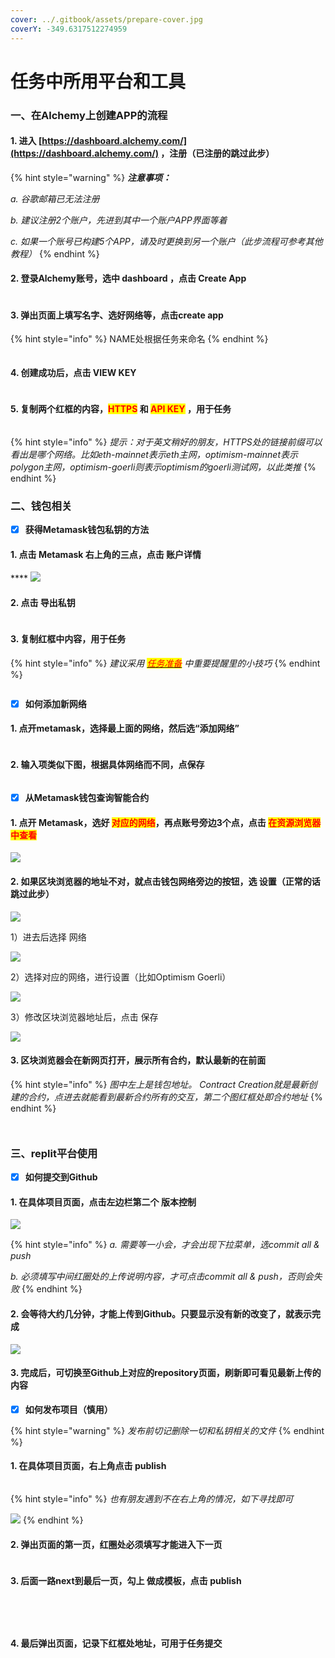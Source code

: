 ```yaml
---
cover: ../.gitbook/assets/prepare-cover.jpg
coverY: -349.6317512274959
---
```


# 任务中所用平台和工具

### 一、在Alchemy上创建APP的流程

#### &#x20;       1. 进入 [https://dashboard.alchemy.com/](https://dashboard.alchemy.com/) ，注册（已注册的跳过此步）

{% hint style="warning" %}
_**注意事项：**_&#x20;

_a. 谷歌邮箱已无法注册_

_b. 建议注册2个账户，先进到其中一个账户APP界面等着_

_c. 如果一个账号已构建5个APP，请及时更换到另一个账户（此步流程可参考其他教程）_
{% endhint %}

#### &#x20;       2. 登录Alchemy账号，选中 dashboard ，点击 Create App

<figure><img src="../.gitbook/assets/image (1) (3).png" alt=""><figcaption></figcaption></figure>

#### &#x20;       3. 弹出页面上填写名字、选好网络等，点击create app

{% hint style="info" %}
NAME处根据任务来命名
{% endhint %}

<figure><img src="../.gitbook/assets/image (6) (1) (1).png" alt=""><figcaption></figcaption></figure>

#### &#x20;       4. 创建成功后，点击 VIEW KEY

<figure><img src="../.gitbook/assets/image (19) (1).png" alt=""><figcaption></figcaption></figure>

#### &#x20;       5. 复制两个红框的内容，<mark style="color:red;">HTTPS</mark> 和 <mark style="color:red;">API KEY</mark> ，用于任务

<figure><img src="../.gitbook/assets/image (9) (1).png" alt=""><figcaption></figcaption></figure>

{% hint style="info" %}
_提示：对于英文稍好的朋友，HTTPS处的链接前缀可以看出是哪个网络。比如eth-mainnet表示eth主网，optimism-mainnet表示polygon主网，optimism-goerli则表示optimism的goerli测试网，以此类推_
{% endhint %}



### 二、钱包相关

* [x] **获得Metamask钱包私钥的方法**

#### &#x20;           **1. 点击 Metamask 右上角的三点，点击 账户详情**           &#x20;

&#x20;                                              ****                                               ![](<../.gitbook/assets/image (13) (2).png>)

#### &#x20;           2. 点击 导出私钥

<figure><img src="../.gitbook/assets/image (15) (2) (1).png" alt=""><figcaption></figcaption></figure>

#### &#x20;           3. 复制红框中内容，用于任务

{% hint style="info" %}
_建议采用_ [_<mark style="color:red;">任务准备</mark>_](ren-wu-zhun-bei-zuo-qian-bi-kan.md) _中重要提醒里的小技巧_
{% endhint %}

<figure><img src="../.gitbook/assets/image (7) (2) (1).png" alt=""><figcaption></figcaption></figure>

* [x] **如何添加新网络**

#### &#x20;       1. 点开metamask，选择最上面的网络，然后选“添加网络”

<figure><img src="../.gitbook/assets/image (22).png" alt=""><figcaption></figcaption></figure>

#### &#x20;       2. 输入项类似下图，根据具体网络而不同，点保存

<figure><img src="../.gitbook/assets/image (66).png" alt=""><figcaption></figcaption></figure>



* [x] **从Metamask钱包查询智能合约**

#### &#x20;           1. 点开 Metamask，选好 <mark style="color:red;">对应的网络</mark>，再点账号旁边3个点，点击 <mark style="color:red;">在资源浏览器中查看</mark>

&#x20;                                                    ![](<../.gitbook/assets/image (21) (1).png>)

#### &#x20;           2. 如果区块浏览器的地址不对，就点击钱包网络旁边的按钮，选 设置（正常的话跳过此步）

&#x20;                                                    ![](<../.gitbook/assets/image (3) (2).png>)

&#x20;               1）进去后选择 网络

&#x20;                                                    ![](<../.gitbook/assets/image (18) (1).png>)&#x20;

&#x20;               2）选择对应的网络，进行设置（比如Optimism Goerli）

&#x20;                                                    ![](<../.gitbook/assets/image (4) (2) (1).png>)

&#x20;               3）修改区块浏览器地址后，点击 保存

&#x20;                                              ![](<../.gitbook/assets/image (2) (3).png>)

#### &#x20;           3. 区块浏览器会在新网页打开，展示所有合约，默认最新的在前面

{% hint style="info" %}
_图中左上是钱包地址。 Contract Creation就是最新创建的合约，点进去就能看到最新合约所有的交互，第二个图红框处即合约地址_
{% endhint %}

<figure><img src="../.gitbook/assets/image (27) (1).png" alt=""><figcaption></figcaption></figure>

<figure><img src="../.gitbook/assets/image (16) (2).png" alt=""><figcaption></figcaption></figure>



### 三、replit平台使用

* [x] **如何提交到Github**

#### &#x20;       1. 在具体项目页面，点击左边栏第二个 版本控制

&#x20;                                              ![](<../.gitbook/assets/image (26) (1).png>)

{% hint style="info" %}
_a. 需要等一小会，才会出现下拉菜单，选commit all & push_

_b. 必须填写中间红圈处的上传说明内容，才可点击commit all & push，否则会失败_
{% endhint %}

#### &#x20;       2. 会等待大约几分钟，才能上传到Github。只要显示没有新的改变了，就表示完成

&#x20;                                   ![](<../.gitbook/assets/image (17) (1) (1).png>)

#### &#x20;       3. 完成后，可切换至Github上对应的repository页面，刷新即可看见最新上传的内容



* [x] **如何发布项目（慎用）**

{% hint style="warning" %}
_发布前切记删除一切和私钥相关的文件_
{% endhint %}

#### &#x20;       1. 在具体项目页面，右上角点击 publish

<figure><img src="../.gitbook/assets/image (20) (1) (1).png" alt=""><figcaption></figcaption></figure>

{% hint style="info" %}
_也有朋友遇到不在右上角的情况，如下寻找即可_

![](<../.gitbook/assets/image (28) (1).png>)
{% endhint %}

#### &#x20;       2.  弹出页面的第一页，红圈处必须填写才能进入下一页

<figure><img src="../.gitbook/assets/image (32) (1).png" alt=""><figcaption></figcaption></figure>

#### &#x20;       3. 后面一路next到最后一页，勾上 做成模板，点击 publish

<figure><img src="../.gitbook/assets/image (23) (1) (1).png" alt=""><figcaption></figcaption></figure>

<figure><img src="../.gitbook/assets/image (14) (1) (2).png" alt=""><figcaption></figcaption></figure>

<figure><img src="../.gitbook/assets/image (25) (1) (1).png" alt=""><figcaption></figcaption></figure>

<figure><img src="../.gitbook/assets/image (8) (2).png" alt=""><figcaption></figcaption></figure>

#### &#x20;       4. 最后弹出页面，记录下红框处地址，可用于任务提交

<figure><img src="../.gitbook/assets/image (24) (1).png" alt=""><figcaption></figcaption></figure>

